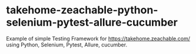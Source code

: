 # takehome-zeachable-python-selenium-pytest-allure-cucumber
Example of simple Testing Framework for  https://takehome.zeachable.com/ using Python, Selenium, Pytest, Allure, cucumber.
